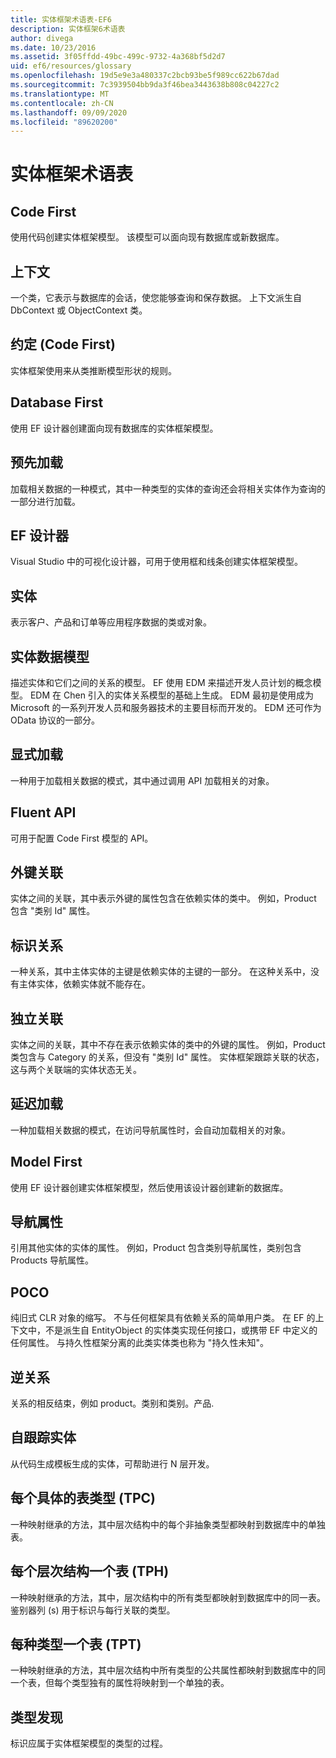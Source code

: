 ```yaml
---
title: 实体框架术语表-EF6
description: 实体框架6术语表
author: divega
ms.date: 10/23/2016
ms.assetid: 3f05ffdd-49bc-499c-9732-4a368bf5d2d7
uid: ef6/resources/glossary
ms.openlocfilehash: 19d5e9e3a480337c2bcb93be5f989cc622b67dad
ms.sourcegitcommit: 7c3939504bb9da3f46bea3443638b808c04227c2
ms.translationtype: MT
ms.contentlocale: zh-CN
ms.lasthandoff: 09/09/2020
ms.locfileid: "89620200"
---
```

# <a name="entity-framework-glossary"></a>实体框架术语表
## <a name="code-first"></a>Code First
使用代码创建实体框架模型。 该模型可以面向现有数据库或新数据库。

## <a name="context"></a>上下文
一个类，它表示与数据库的会话，使您能够查询和保存数据。 上下文派生自 DbContext 或 ObjectContext 类。

## <a name="convention-code-first"></a>约定 (Code First) 
实体框架使用来从类推断模型形状的规则。

## <a name="database-first"></a>Database First
使用 EF 设计器创建面向现有数据库的实体框架模型。

## <a name="eager-loading"></a>预先加载
加载相关数据的一种模式，其中一种类型的实体的查询还会将相关实体作为查询的一部分进行加载。

## <a name="ef-designer"></a>EF 设计器
Visual Studio 中的可视化设计器，可用于使用框和线条创建实体框架模型。

## <a name="entity"></a>实体
表示客户、产品和订单等应用程序数据的类或对象。

## <a name="entity-data-model"></a>实体数据模型
描述实体和它们之间的关系的模型。 EF 使用 EDM 来描述开发人员计划的概念模型。 EDM 在 Chen 引入的实体关系模型的基础上生成。 EDM 最初是使用成为 Microsoft 的一系列开发人员和服务器技术的主要目标而开发的。 EDM 还可作为 OData 协议的一部分。

## <a name="explicit-loading"></a>显式加载
一种用于加载相关数据的模式，其中通过调用 API 加载相关的对象。

## <a name="fluent-api"></a>Fluent API
可用于配置 Code First 模型的 API。

## <a name="foreign-key-association"></a>外键关联
实体之间的关联，其中表示外键的属性包含在依赖实体的类中。 例如，Product 包含 "类别 Id" 属性。

## <a name="identifying-relationship"></a>标识关系
一种关系，其中主体实体的主键是依赖实体的主键的一部分。 在这种关系中，没有主体实体，依赖实体就不能存在。

## <a name="independent-association"></a>独立关联
实体之间的关联，其中不存在表示依赖实体的类中的外键的属性。 例如，Product 类包含与 Category 的关系，但没有 "类别 Id" 属性。 实体框架跟踪关联的状态，这与两个关联端的实体状态无关。

## <a name="lazy-loading"></a>延迟加载
一种加载相关数据的模式，在访问导航属性时，会自动加载相关的对象。

## <a name="model-first"></a>Model First
使用 EF 设计器创建实体框架模型，然后使用该设计器创建新的数据库。

## <a name="navigation-property"></a>导航属性
引用其他实体的实体的属性。 例如，Product 包含类别导航属性，类别包含 Products 导航属性。

## <a name="poco"></a>POCO
纯旧式 CLR 对象的缩写。 不与任何框架具有依赖关系的简单用户类。 在 EF 的上下文中，不是派生自 EntityObject 的实体类实现任何接口，或携带 EF 中定义的任何属性。 与持久性框架分离的此类实体类也称为 "持久性未知"。  

## <a name="relationship-inverse"></a>逆关系
关系的相反结束，例如 product。类别和类别。产品.

## <a name="self-tracking-entity"></a>自跟踪实体
从代码生成模板生成的实体，可帮助进行 N 层开发。

## <a name="table-per-concrete-type-tpc"></a>每个具体的表类型 (TPC) 
一种映射继承的方法，其中层次结构中的每个非抽象类型都映射到数据库中的单独表。

## <a name="table-per-hierarchy-tph"></a>每个层次结构一个表 (TPH) 
一种映射继承的方法，其中，层次结构中的所有类型都映射到数据库中的同一表。 鉴别器列 (s) 用于标识与每行关联的类型。

## <a name="table-per-type-tpt"></a>每种类型一个表 (TPT) 
一种映射继承的方法，其中层次结构中所有类型的公共属性都映射到数据库中的同一个表，但每个类型独有的属性将映射到一个单独的表。

## <a name="type-discovery"></a>类型发现
标识应属于实体框架模型的类型的过程。
